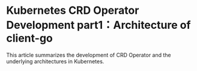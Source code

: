 # Kubernetes CRD Operator Development part1：Architecture of client-go


This article summarizes the development of CRD Operator and the underlying architectures in Kubernetes.

<!--more-->
